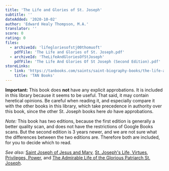 ```yaml
---
title: 'The Life and Glories of St. Joseph'
subtitle: ''
dateAdded: '2020-10-02'
author: 'Edward Healy Thompson, M.A.'
translator: ''
score: 0
rating: 0
files:
  - archiveId: 'lifegloriesofstj00thomuoft'
    pdfFile: 'The Life and Glories of St. Joseph.pdf'
  - archiveId: 'TheLifeAndGloriesOfStJoseph'
    pdfFile: 'The Life And Glories Of St Joseph (Second Edition).pdf'
storeLinks:
  - link: 'https://tanbooks.com/saints/saint-biography-books/the-life-and-glories-of-saint-joseph/'
    title: 'TAN Books'
---
```


**Important:** This book does **not** have any explicit approbations. It is included in this library because it seems to be useful. That said, it may contain heretical opinions. Be careful when reading it, and especially compare it with the other books in this library, which take precedence in authority over this book, since the other St. Joseph books here *do* have approbations.

*Note:* This book has two editions, because the first edition is generally a better quality scan, and does not have the restrictions of Google Books scans. But the second edition is 3 years newer, and we are not sure what the differences between the two editions are. Therefore both are included, for you to decide which to read.

*See also:* [Saint Joseph of Jesus and Mary](/books/saint-joseph-of-jesus-and-mary.html), [St. Joseph's Life, Virtues, Privileges, Power](/books/st-joseph-life-his-virtues-his-privileges-his-power.html), and [The Admirable Life of the Glorious Patriarch St. Joseph](/books/the-admirable-life-of-the-glorious-patriarch-st-joseph.html).

